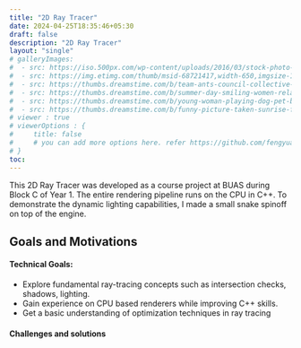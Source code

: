 ```yaml
---
title: "2D Ray Tracer"
date: 2024-04-25T18:35:46+05:30
draft: false
description: "2D Ray Tracer"
layout: "single"
# galleryImages:
#  - src: https://iso.500px.com/wp-content/uploads/2016/03/stock-photo-142984111-1500x1000.jpg
#  - src: https://img.etimg.com/thumb/msid-68721417,width-650,imgsize-1016106,,resizemode-4,quality-100/nature1_gettyimages.jpg
#  - src: https://thumbs.dreamstime.com/b/team-ants-council-collective-decision-work-17037482.jpg
#  - src: https://thumbs.dreamstime.com/b/summer-day-smiling-women-relax-wearing-red-dress-fashion-standing-wooden-bridge-over-sea-blue-sky-background-summer-107411998.jpg
#  - src: https://thumbs.dreamstime.com/b/young-woman-playing-dog-pet-beach-sunrise-sunset-girl-dog-having-fun-seasid-seaside-cute-neglected-stay-66480218.jpg
#  - src: https://thumbs.dreamstime.com/b/funny-picture-taken-sunrise-frozen-lake-perspective-rider-retro-bicycle-sunrise-personal-211066044.jpg 
# viewer : true
# viewerOptions : {
#     title: false
#     # you can add more options here. refer https://github.com/fengyuanchen/viewerjs?tab=readme-ov-file#options
# }
toc: 
---
```




This 2D Ray Tracer was developed as a course project at BUAS during Block C of Year 1. The entire rendering pipeline runs on the CPU in C++. To demonstrate the dynamic lighting capabilities, I made a small snake spinoff on top of the engine. 


## Goals and Motivations

#### Technical Goals:

- Explore fundamental ray-tracing concepts such as intersection checks, shadows, lighting.
- Gain experience on CPU based renderers while improving C++ skills.
- Get a basic understanding of optimization techniques in ray tracing

#### Challenges and solutions